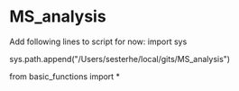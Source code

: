 # MS_analysis


Add following lines to script for now:
import sys

sys.path.append("/Users/sesterhe/local/gits/MS_analysis")

from basic_functions import *
